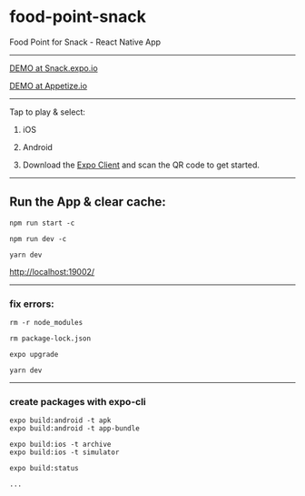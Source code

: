 # food-point-snack
Food Point for Snack - React Native App

------------------

[DEMO at Snack.expo.io](https://snack.expo.io/@webdevelop/food-points---oslo-(norway))


[DEMO at Appetize.io](https://appetize.io/app/k4phnu6fhufd1fmtev5p19wc8c?device=nexus5&scale=75&orientation=portrait&osVersion=8.1)

------------------

Tap to play & select:

1) iOS

2) Android

3) Download the [Expo Client](https://expo.io/client) and scan the QR code to get started.

------------------

## Run the App & clear cache:
```
npm run start -c

npm run dev -c

yarn dev

```


[http://localhost:19002/](http://localhost:19002/)

--------------------

### fix errors:

``` 
rm -r node_modules

rm package-lock.json

expo upgrade

yarn dev
```

--------------------


### create packages with expo-cli


``` 
expo build:android -t apk
expo build:android -t app-bundle
```

``` 
expo build:ios -t archive
expo build:ios -t simulator
```

``` 
expo build:status

...
